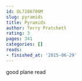 ```yaml
---
id: OL7286700M
slug: pyramids
title: Pyramids
author: Terry Pratchett
rating: 3
pages: 341
categories: []
reads:
- finished_at: '2015-06-29'
---
```

good plane read
